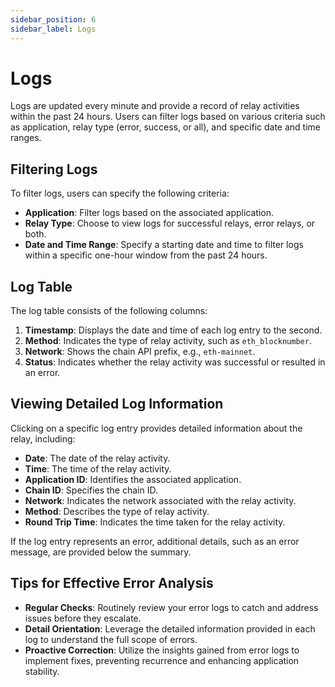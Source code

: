 ```yaml
---
sidebar_position: 6
sidebar_label: Logs
---
```


# Logs

Logs are updated every minute and provide a record of relay activities within the past 24 hours. Users can filter logs based on various criteria such as application, relay type (error, success, or all), and specific date and time ranges.

## Filtering Logs

To filter logs, users can specify the following criteria:

- **Application**: Filter logs based on the associated application.
- **Relay Type**: Choose to view logs for successful relays, error relays, or both.
- **Date and Time Range**: Specify a starting date and time to filter logs within a specific one-hour window from the past 24 hours.

## Log Table

The log table consists of the following columns:
1. **Timestamp**: Displays the date and time of each log entry to the second.
2. **Method**: Indicates the type of relay activity, such as `eth_blocknumber`.
3. **Network**: Shows the chain API prefix, e.g., `eth-mainnet`.
4. **Status**: Indicates whether the relay activity was successful or resulted in an error.

## Viewing Detailed Log Information 

Clicking on a specific log entry provides detailed information about the relay, including:
- **Date**: The date of the relay activity.
- **Time**: The time of the relay activity.
- **Application ID**: Identifies the associated application.
- **Chain ID**: Specifies the chain ID.
- **Network**: Indicates the network associated with the relay activity.
- **Method**: Describes the type of relay activity.
- **Round Trip Time**: Indicates the time taken for the relay activity.

If the log entry represents an error, additional details, such as an error message, are provided below the summary.

## Tips for Effective Error Analysis

- **Regular Checks**: Routinely review your error logs to catch and address issues before they escalate.
- **Detail Orientation**: Leverage the detailed information provided in each log to understand the full scope of errors.
- **Proactive Correction**: Utilize the insights gained from error logs to implement fixes, preventing recurrence and enhancing application stability.